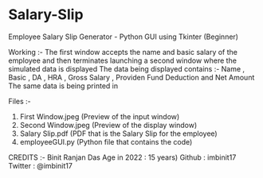 # Salary-Slip
Employee Salary Slip Generator - Python GUI using Tkinter (Beginner)

Working :- 
The first window accepts the name and basic salary of the employee and then terminates launching a second window where the simulated data is displayed 
The data being displayed contains :- Name , Basic , DA , HRA , Gross Salary , Providen Fund Deduction and Net Amount
The same data is being printed in 

  Files :- 
  1. First Window.jpeg (Preview of the input window)
  2. Second Window.jpeg (Preview of the display window)
  3. Salary Slip.pdf (PDF that is the Salary Slip for the employee)
  4. employeeGUI.py (Python file that contains the code)

  CREDITS :- 
  Binit Ranjan Das Age in 2022 : 15 years) 
  Github : imbinit17 
  Twitter : @imbinit17
